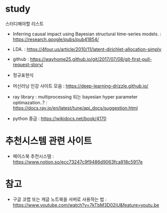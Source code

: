 # study


스터디해야할 리스트

- Inferring causal impact using Bayesian structural time-series models. 
  : https://research.google/pubs/pub41854/

- LDA. 
  : https://4four.us/article/2010/11/latent-dirichlet-allocation-simply

- github
  : https://wayhome25.github.io/git/2017/07/08/git-first-pull-request-story/

- 정규표현식

- 머신러닝 인강 사이트 모음
  : https://deep-learning-drizzle.github.io/
  
- ray library
  : multiprocessing 되는 bayesian hyper parameter optimazation..?
  : https://docs.ray.io/en/latest/tune/api_docs/suggestion.html
  
- python 중급
  : https://wikidocs.net/book/4170
  
# 추천시스템 관련 사이트
- 페이스북 추천시스템
  : https://www.notion.so/ecc73247c9f9486d9063fca918c5917e



# 참고
- 구글 코랩 또는 캐글 노트북을 서버로 사용하는 법
: https://www.youtube.com/watch?v=7kTbM3D02jU&feature=youtu.be
